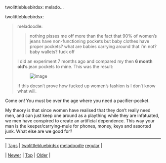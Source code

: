 <!--
title: twolittlebluebirdsx
date: 2020-06-28T15:27:00.350Z
tags: twolittlebluebirdsx, meladoodle, regular
-->


twolittlebluebirdsx: melado...

<p>twolittlebluebirdsx:</p>
<blockquote>
<p>meladoodle:</p>
<blockquote>
<p>nothing pisses me off more than the fact that 90% of women’s jeans have non-functioning pockets but baby clothes have proper pockets? what are babies carrying around that i’m not? baby wallets? fuck off</p>
</blockquote>
<p>I did an experiment 7 months ago and compared my then <strong>6 month old’s</strong> jean pockets to mine. This was the result:</p>
<p><figure class="tmblr-full" data-orig-height="313" data-orig-width="500" data-orig-src="https://66.media.tumblr.com/a9d95e0ae377168c74b35b0b95ad520a/tumblr_inline_n67vyqU8ls1qfdfm3.jpg"><img alt="image" src="https://66.media.tumblr.com/c399c6d5807edf84d5268d9ff8c61600/tumblr_inline_pk6791oFGw1snpcgy_540.jpg" data-orig-height="313" data-orig-width="500" data-orig-src="https://66.media.tumblr.com/a9d95e0ae377168c74b35b0b95ad520a/tumblr_inline_n67vyqU8ls1qfdfm3.jpg"/></figure></p>
<p>If this doesn’t prove how fucked up women’s fashion is I don’t know what will.</p>
</blockquote>

<p>Come on! You must be over the age where you need a pacifier-pocket.</p><p>My theory is that since women have realised that they don&rsquo;t really need men, and can just keep one around as a plaything while they are infatuated, we men have conspired to create an artificial dependence. This way your man is the keeper/carrying-mule for phones, money, keys and assorted junk. What else are we good for?</p>

<!--BOTTOM-POST-NAVIGATION-->
---

| [Tags](tags.md) | [twolittlebluebirdsx](tag-twolittlebluebirdsx.md) [meladoodle](tag-meladoodle.md) [regular](tag-regular.md) |

| [Newer](92052160988.md) | [Top](index.md) | [Older](92108362842.md) |
